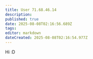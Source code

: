 ```yaml
---
title: User 71.68.46.14
description: 
published: true
date: 2025-08-08T02:16:56.689Z
tags: 
editor: markdown
dateCreated: 2025-08-08T02:16:54.977Z
---
```


Hi :D